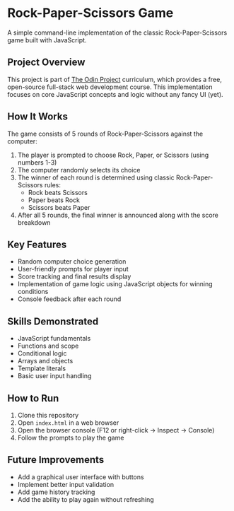 # Rock-Paper-Scissors Game

A simple command-line implementation of the classic Rock-Paper-Scissors game built with JavaScript.

## Project Overview

This project is part of [The Odin Project](https://www.theodinproject.com/) curriculum, which provides a free, open-source full-stack web development course. This implementation focuses on core JavaScript concepts and logic without any fancy UI (yet).

## How It Works

The game consists of 5 rounds of Rock-Paper-Scissors against the computer:

1. The player is prompted to choose Rock, Paper, or Scissors (using numbers 1-3)
2. The computer randomly selects its choice
3. The winner of each round is determined using classic Rock-Paper-Scissors rules:
   - Rock beats Scissors
   - Paper beats Rock
   - Scissors beats Paper
4. After all 5 rounds, the final winner is announced along with the score breakdown

## Key Features

- Random computer choice generation
- User-friendly prompts for player input
- Score tracking and final results display
- Implementation of game logic using JavaScript objects for winning conditions
- Console feedback after each round

## Skills Demonstrated

- JavaScript fundamentals
- Functions and scope
- Conditional logic
- Arrays and objects
- Template literals
- Basic user input handling

## How to Run

1. Clone this repository
2. Open `index.html` in a web browser
3. Open the browser console (F12 or right-click → Inspect → Console)
4. Follow the prompts to play the game

## Future Improvements

- Add a graphical user interface with buttons
- Implement better input validation
- Add game history tracking
- Add the ability to play again without refreshing
